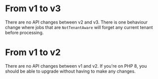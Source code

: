 # From v1 to v3

There are no API changes between v2 and v3. There is one behaviour change where jobs that are `NotTenantAware` will forget any current tenant before processing.

# From v1 to v2

There are no API changes between v1 and v2. If you're on PHP 8, you should be able to upgrade without having to make any changes.
